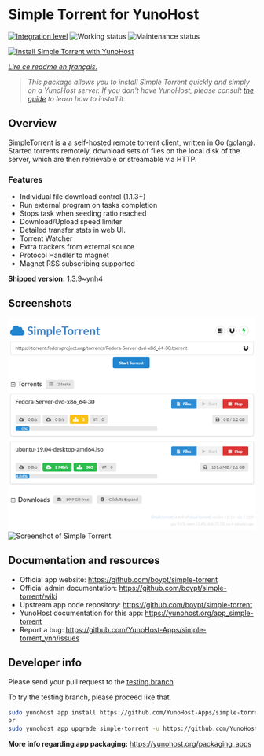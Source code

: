 <!--
N.B.: This README was automatically generated by https://github.com/YunoHost/apps/tree/master/tools/README-generator
It shall NOT be edited by hand.
-->

# Simple Torrent for YunoHost

[![Integration level](https://dash.yunohost.org/integration/simple-torrent.svg)](https://dash.yunohost.org/appci/app/simple-torrent) ![Working status](https://ci-apps.yunohost.org/ci/badges/simple-torrent.status.svg) ![Maintenance status](https://ci-apps.yunohost.org/ci/badges/simple-torrent.maintain.svg)

[![Install Simple Torrent with YunoHost](https://install-app.yunohost.org/install-with-yunohost.svg)](https://install-app.yunohost.org/?app=simple-torrent)

*[Lire ce readme en français.](./README_fr.md)*

> *This package allows you to install Simple Torrent quickly and simply on a YunoHost server.
If you don't have YunoHost, please consult [the guide](https://yunohost.org/#/install) to learn how to install it.*

## Overview

SimpleTorrent is a a self-hosted remote torrent client, written in Go (golang). Started torrents remotely, download sets of files on the local disk of the server, which are then retrievable or streamable via HTTP.

### Features

- Individual file download control (1.1.3+)
- Run external program on tasks completion
- Stops task when seeding ratio reached
- Download/Upload speed limiter
- Detailed transfer stats in web UI.
- Torrent Watcher
- Extra trackers from external source
- Protocol Handler to magnet
- Magnet RSS subscribing supported


**Shipped version:** 1.3.9~ynh4

## Screenshots

![Screenshot of Simple Torrent](./doc/screenshots/64239393-bdbb6480-cf32-11e9-9269-d8d10e7c0dc7.png)
![Screenshot of Simple Torrent](./doc/screenshots/.DS_Store)

## Documentation and resources

* Official app website: <https://github.com/boypt/simple-torrent>
* Official admin documentation: <https://github.com/boypt/simple-torrent/wiki>
* Upstream app code repository: <https://github.com/boypt/simple-torrent>
* YunoHost documentation for this app: <https://yunohost.org/app_simple-torrent>
* Report a bug: <https://github.com/YunoHost-Apps/simple-torrent_ynh/issues>

## Developer info

Please send your pull request to the [testing branch](https://github.com/YunoHost-Apps/simple-torrent_ynh/tree/testing).

To try the testing branch, please proceed like that.

``` bash
sudo yunohost app install https://github.com/YunoHost-Apps/simple-torrent_ynh/tree/testing --debug
or
sudo yunohost app upgrade simple-torrent -u https://github.com/YunoHost-Apps/simple-torrent_ynh/tree/testing --debug
```

**More info regarding app packaging:** <https://yunohost.org/packaging_apps>
